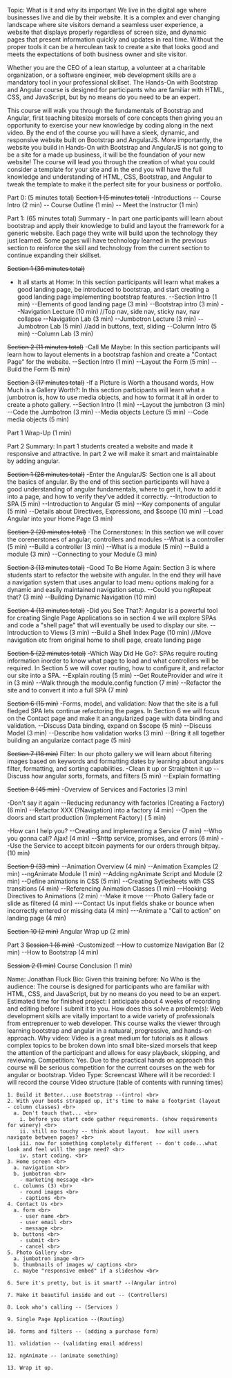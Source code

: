 Topic: What is it and why its important
We live in the digital age where businesses live and die by their website.  It is a complex and ever changing landscape where site visitors demand a seamless user experience, a website that displays properly regardless of screen size, and dynamic pages that present information quickly and updates in real time.  Without the proper tools it can be a herculean task to create a site that looks good and meets the expectations of both business owner and site visitor.

Whether you are the CEO of a lean startup, a volunteer at a charitable organization, or a software engineer, web development skills are a mandatory tool in your professional skillset.  The Hands-On with Bootstrap and Angular course is designed for participants who are familiar with HTML, CSS, and JavaScript, but by no means do you need to be an expert.

This course will walk you through the fundamentals of Bootstrap and Angular, first teaching bitesize morsels of core concepts then giving you an opportunity to exercise your new knowledge by coding along in the next video.  By the end of the course you will have a sleek, dynamic, and responsive website built on Bootstrap and AngularJS.  More importantly, the website you build in Hands-On with Bootstrap and AngularJS is not going to be a site for a made up business, it will be the foundation of your new website!  The course will lead you through the creation of what you could consider a template for your site and in the end you will have the full knowledge and understanding of HTML, CSS, Bootstrap, and Angular to tweak the template to make it the perfect site for your business or portfolio. 

Part 0: (5 minutes total)
~~Section 1 (5 minutes total)~~
-Introductions
-- Course Intro (2 min)
-- Course Outline (1 min)
-- Meet the Instructor (1 min)

Part 1: (65 minutes total)
Summary - In part one participants will learn about bootstrap and apply their knowledge to bulid and layout the framework for a generic website.  Each page they write will build upon the technology they just learned.  Some pages will have technology learned in the previous section to reinforce the skill and technology from the current section to  continue expanding their skillset.

~~Section 1 (36 minutes total)~~
- It all starts at Home:  In this section participants will learn what makes a good landing page, be introduced to bootstrap, and start creating a good landing page implementing bootstrap features.
--Section Intro (1 min)
--Elements of good landing page (3 min)
--Bootstrap intro (3 min)
--Navigation Lecture (10 min) //Top nav, side nav, sticky nav, nav collapse
--Navigation Lab (3 min)
--Jumbotron Lecture (3 min)
--Jumbotron Lab (5 min) //add in buttons, text, sliding
--Column Intro (5 min)
--Column Lab (3 min)

~~Section 2 (11 minutes total)~~
-Call Me Maybe: In this section participants will learn how to layout elements in a bootstrap fashion and create a "Contact Page" for the website.
--Section Intro (1 min)
--Layout the Form (5 min)
--Build the Form (5 min)

~~Section 3 (17 minutes total)~~
-If a Picture is Worth a thousand words, How Much is a Gallery Worth?: In this section participants will learn what a jumbotron is, how to use media objects, and how to format it all in order to create a photo gallery.
--Section Intro (1 min)
--Layout the jumbotron (3 min)
--Code the Jumbotron (3 min)
--Media objects Lecture (5 min)
--Code media objects (5 min)

Part 1 Wrap-Up (1 min)

Part 2
Summary: In part 1 students created a website and made it responsive and attractive.  In part 2 we will make it smart and maintainable by adding angular.

~~Section 1 (28 minutes total)~~
-Enter the AngularJS: Section one is all about the basics of angular.  By the end of this section participants will have a good understanding of angular fundamentals, where to get it, how to add it into a page, and how to verify they've added it correctly.
--Introduction to SPA (5 min)
--Introduction to Angular (5 min)
--Key components of angular (5 min)
--Details about Directives, Expressions, and $scope (10 min)
--Load Angular into your Home Page (3 min)

~~Section 2 (20 minutes total)~~
-The Cornerstones: In this section we will cover the corenerstones of angular; controllers and modules
--What is a controller (5 min)
--Build a controller (3 min)
--What is a module (5 min)
--Build a module (3 min)
--Connecting to your Module (3 min)

~~Section 3 (13 minutes total)~~
-Good To Be Home Again: Section 3 is where students start to refactor the website with angular.  In the end they will have a navigation system that uses angular to load menu options making for a dynamic and easily maintained navigation setup.
--Could you ngRepeat that? (3 min)
--Building Dynamic Navigation (10 min)

~~Section 4 (13 minutes total)~~
-Did you See That?: Angular is a powerful tool for creating Single Page Applications so in section 4 we will explore SPAs and code a "shell page" that will eventually be used to display our site.
--Introduction to Views (3 min)
--Build a Shell Index Page (10 min) //Move navigation etc from original home to shell page, create landing page 

~~Section 5 (22 minutes total)~~
-Which Way Did He Go?: SPAs require routing information inorder to know what page to load and what controllers will be required.  In Section 5 we will cover routing, how to configure it, and refactor our site into a SPA.
--Explain routing (5 min)
--Get RouteProvider and wire it in (3 min)
--Walk through the module.config function (7 min)
--Refactor the site and to convert it into a full SPA (7 min)

~~Section 6 (15 min)~~
-Forms, model, and validation: Now that the site is a full fledged SPA lets continue refactoring the pages.  In Section 6 we will focus on the Contact page and make it an angularized page with data binding and validation.
--Discuss Data binding, expand on $scope (5 min)
--Discuss Model (3 min)
--Describe how validation works (3 min)
--Bring it all together building an angularize contact page (5 min)

~~Section 7 (16 min)~~
Filter: In our photo gallery we will learn about filtering images based on keywords and formatting dates by learning about angulars filter, formatting, and sorting capabilities.
-Clean it up or Straighten it up
--Discuss how angular sorts, formats, and filters (5 min)
--Explain formatting

~~Section 8 (45 min)~~
-Overview of Services and Factories (3 min)

-Don't say it again 
--Reducing redunancy with factories (Creating a Factory) (6 min)
--Refactor XXX (?Navigation) into a factory (4 min)
--Open the doors and start production (Implement Factory) ( 5 min)

-How can I help you? 
--Creating and implementing a Service (7 min)
--Who you gonna call?  Ajax! (4 min)
--$http service, promises, and errors (6 min)
--Use the Service to accept bitcoin payments for our orders through bitpay. (10 min)


~~Section 9 (33 min)~~
--Animation Overview (4 min)
--Animation Examples (2 min)
--ngAnimate Module (1 min)
--Adding ngAnimate Script and Module (2 min)
--Define animations in CSS (5 min)
--Creating Sytlesheets with CSS transitions (4 min)
--Referencing Animation Classes (1 min)
--Hooking Directives to Animations (2 min)
--Make it move
---Photo Gallery fade or slide as filtered (4 min)
---Contact Us input fields shake or bounce when incorrectly entered or missing data (4 min)
---Animate a "Call to action" on landing page (4 min)

~~Section 10 (2 min)~~
Angular Wrap up (2 min)

Part 3
~~Session 1 (6 min)~~
-Customized!
--How to customize Navigation Bar (2 min)
--How to Bootstrap (4 min)

~~Session 2 (1 min)~~
Course Conclusion (1 min)




Name: Jonathan Fluck 
Bio:
Given this training before: No
Who is the audience: The course is designed for participants who are familiar with HTML, CSS, and JavaScript, but by no means do you need to be an expert.
Estimated time for finished project: I anticipate about 4 weeks of recording and editing before I submit it to you.
How does this solve a problem(s): Web development skills are vitally important to a wide variety of professionals from entreprenuer to web developer.  This course walks the viewer through learning bootstrap and angular in a natuaral, progressive, and hands-on approach.
Why video: Video is a great medium for tutorials as it allows complex topics to be broken down into small bite-sized morsels that keep the attention of the participant and allows for easy playback, skipping, and reviewing.
Competition: Yes.  Due to the practical hands on approach this course will be serious competition for the current courses on the web for angular or bootstrap.
Video Type: Screencast 
Where will it be recorded: I will record the course
Video structure (table of contents with running times)

~~~~~~~~~~~~~~~~~~~~~~~~~~~~~~~~~~~~~~~~~~~~~~~~~~~~~~~~~~~~~~~~~~~~~~~~~~~
1. Build it Better...use Bootstrap --(intro) <br>
2. With your boots strapped up, it's time to make a footprint (layout - column classes) <br>
  a. Don't touch that... <br>
    i. before you start code gather requirements. (show requirements for winery) <br>
    ii. still no touchy -- think about layout.  how will users navigate between pages? <br>
    iii. now for something completely different -- don't code...what look and feel will the page need? <br>
    iv. start coding. <br>
3. Home screen <br>
  a. navigation <br>
  b. jumbotron <br>
    - marketing message <br>
  c. columns (3) <br>
    - round images <br>
    - captions <br>
4. Contact Us <br>
  a. form <br>
    - user name <br>
    - user email <br>
    - message <br>
  b. buttons <br>
    - submit <br>
    - cancel <br>
5. Photo Gallery <br>
  a. jumbotron image <br>
  b. thumbnails of images w/ captions <br>
  c. maybe "responsive embed" if a slideshow <br>

6. Sure it's pretty, but is it smart? --(Angular intro)

7. Make it beautiful inside and out -- (Controllers)

8. Look who's calling -- (Services )

9. Single Page Application --(Routing)

10. forms and filters -- (adding a purchase form)

11. validation -- (validating email address)

12. ngAnimate -- (animate something)

13. Wrap it up.
